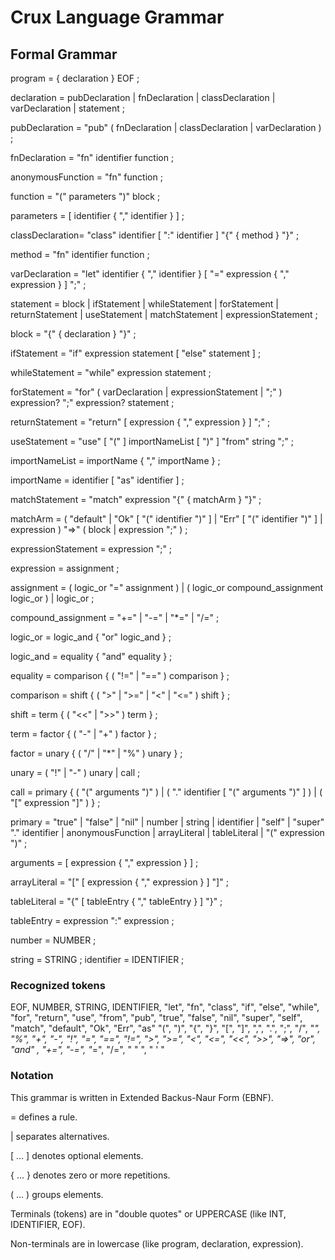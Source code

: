# Crux Language Grammar

## Formal Grammar

program         = { declaration } EOF ;

declaration     = pubDeclaration
| fnDeclaration
| classDeclaration
| varDeclaration
| statement ;

pubDeclaration  = "pub" ( fnDeclaration | classDeclaration | varDeclaration ) ;

fnDeclaration   = "fn" identifier function ;

anonymousFunction = "fn" function ;

function        = "(" parameters ")" block ;

parameters      = [ identifier { "," identifier } ] ;

classDeclaration= "class" identifier [ ":" identifier ] "{" { method } "}" ;

method          = "fn" identifier function ;

varDeclaration  = "let" identifier { "," identifier } [ "=" expression { "," expression } ] ";" ;

statement       = block
| ifStatement
| whileStatement
| forStatement
| returnStatement
| useStatement
| matchStatement
| expressionStatement ;

block           = "{" { declaration } "}" ;

ifStatement     = "if" expression statement [ "else" statement ] ;

whileStatement  = "while" expression statement ;

forStatement    = "for" ( varDeclaration | expressionStatement | ";" ) expression? ";" expression? statement ;

returnStatement = "return" [ expression { "," expression } ] ";" ;

useStatement    = "use" [ "(" ] importNameList [ ")" ] "from" string ";" ;

importNameList  = importName { "," importName } ;

importName      = identifier [ "as" identifier ] ;

matchStatement  = "match" expression "{" { matchArm } "}" ;

matchArm        = ( "default" | "Ok" [ "(" identifier ")" ] | "Err" [ "(" identifier ")" ] | expression ) "=>" ( block | expression ";" ) ;

expressionStatement = expression ";" ;

expression      = assignment ;

assignment      = ( logic_or "=" assignment )
| ( logic_or compound_assignment logic_or )
| logic_or ;

compound_assignment = "+=" | "-=" | "*=" | "/=" ;

logic_or        = logic_and { "or" logic_and } ;

logic_and       = equality { "and" equality } ;

equality        = comparison { ( "!=" | "==" ) comparison } ;

comparison      = shift { ( ">" | ">=" | "<" | "<=" ) shift } ;

shift           = term { ( "<<" | ">>" ) term } ;

term            = factor { ( "-" | "+" ) factor } ;

factor          = unary { ( "/" | "*" | "%" ) unary } ;

unary           = ( "!" | "-" ) unary
| call ;

call            = primary { ( "(" arguments ")" ) | ( "." identifier [ "(" arguments ")" ] ) | ( "[" expression "]" ) } ;

primary         = "true" | "false" | "nil"
| number
| string
| identifier
| "self"
| "super" "." identifier
| anonymousFunction
| arrayLiteral
| tableLiteral
| "(" expression ")" ;

arguments       = [ expression { "," expression } ] ;

arrayLiteral    = "[" [ expression { "," expression } ] "]" ;

tableLiteral    = "{" [ tableEntry { "," tableEntry } ] "}" ;

tableEntry      = expression ":" expression ;

number          = NUMBER ;

string          = STRING ;
identifier      = IDENTIFIER ;

### Recognized tokens
EOF, NUMBER, STRING, IDENTIFIER,
"let", "fn", "class", "if", "else", "while", "for", "return", "use", "from", "pub", "true", "false", "nil", "super", "self", "match", "default", "Ok", "Err", "as"
"(", ")", "{", "}", "[", "]", ",", ".", ";", "/", "*", "%", "+", "-", "!", "=", "==", "!=", ">", ">=", "<", "<=", "<<", ">>", "=>", "or", "and" , "+=", "-=", "*=", "/=", 
" " ", " ' " 

### Notation 
This grammar is written in Extended Backus-Naur Form (EBNF).

= defines a rule.

| separates alternatives.

[ ... ] denotes optional elements.

{ ... } denotes zero or more repetitions.

( ... ) groups elements.

Terminals (tokens) are in "double quotes" or UPPERCASE (like INT, IDENTIFIER, EOF).

Non-terminals are in lowercase (like program, declaration, expression).
